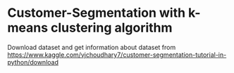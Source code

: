 # Customer-Segmentation with k-means clustering algorithm
Download dataset and get information about dataset from https://www.kaggle.com/vjchoudhary7/customer-segmentation-tutorial-in-python/download
